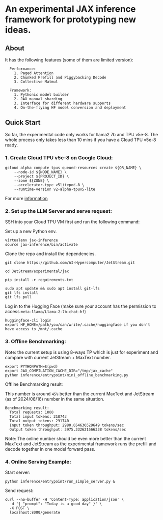 # An experimental JAX inference framework for prototyping new ideas.

## About

 It has the following features (some of them are limited version):

```
  Performance:
    1. Paged Attention
    2. Chunked Prefill and Piggybacking Decode
    3. Collective Matmul

  Framework:
    1. Pythonic model builder
    2. JAX manual sharding
    3. Interface for different hardware supports
    4. On-the-flying HF model conversion and deployment
```

## Quick Start

So far, the experimental code only works for llama2 7b and TPU v5e-8. The whole process only takes less than 10 mins if you have a Cloud TPU v5e-8 ready.

### 1. Create Cloud TPU v5e-8 on Google Cloud:

```
gcloud alpha compute tpus queued-resources create ${QR_NAME} \
    --node-id ${NODE_NAME} \
    --project ${PROJECT_ID} \
    --zone ${ZONE} \
    --accelerator-type v5litepod-8 \
    --runtime-version v2-alpha-tpuv5-lite
```

For more [information](https://cloud.google.com/tpu/docs/queued-resources)


### 2. Set up the LLM Server and serve request:
SSH into your Cloud TPU VM first and run the following command:

Set up a new Python env.
```
virtualenv jax-inference
source jax-inference/bin/activate
```

Clone the repo and install the dependencies.
```
git clone https://github.com/AI-Hypercomputer/JetStream.git

cd JetStream/experimental/jax

pip install -r requirements.txt

sudo apt update && sudo apt install git-lfs
git lfs install
git lfs pull

```

Log in to the Hugging Face (make sure your account has the permission to access `meta-llama/Llama-2-7b-chat-hf`)

```
huggingface-cli login
export HF_HOME=/path/you/can/write/.cache/huggingface if you don't have access to /mnt/.cache

```


### 3. Offline Benchmarking:

Note: the current setup is using 8-ways TP which is just for experiment and compare with current JetStream + MaxText number.

```
export PYTHONPATH=$(pwd)
export JAX_COMPILATION_CACHE_DIR="/tmp/jax_cache"
python inference/entrypoint/mini_offline_benchmarking.py
```

Offline Benchmarking result:

This number is around `45%` better than the current MaxText and JetStream (as of 2024/08/16) number in the same situation.


```
Benchmarking result:
  Total requests: 1000
  Total input tokens: 218743
  Total output tokens: 291740
  Input token throughput: 2980.654636529649 tokens/sec
  Output token throughput: 3975.332621666338 tokens/sec
```

Note: The online number should be even more better than the current MaxText and JetStream as the experimental framework runs the prefill and decode together in one model forward pass.

### 4. Online Serving Example:

Start server:

```
python inference/entrypoint/run_simple_server.py &
```

Send request:

```
curl --no-buffer -H 'Content-Type: application/json' \
  -d '{ "prompt": "Today is a good day" }' \
  -X POST \
  localhost:8000/generate
```
